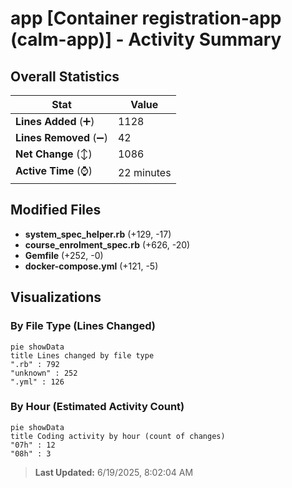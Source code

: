 # app [Container registration-app (calm-app)] - Activity Summary 

## Overall Statistics

| Stat                   | Value                                                             |
| ---------------------- | ----------------------------------------------------------------- |
| **Lines Added** (➕)   | 1128                                          |
| **Lines Removed** (➖) | 42                                        |
| **Net Change** (↕)    | 1086                |
| **Active Time** (⌚)   | 22 minutes |


## Modified Files
- **system_spec_helper.rb** (+129, -17)
- **course_enrolment_spec.rb** (+626, -20)
- **Gemfile** (+252, -0)
- **docker-compose.yml** (+121, -5)

## Visualizations

### By File Type (Lines Changed)

```mermaid
pie showData
title Lines changed by file type
".rb" : 792
"unknown" : 252
".yml" : 126
```

### By Hour (Estimated Activity Count)

```mermaid
pie showData
title Coding activity by hour (count of changes)
"07h" : 12
"08h" : 3
```


> **Last Updated:** 6/19/2025, 8:02:04 AM